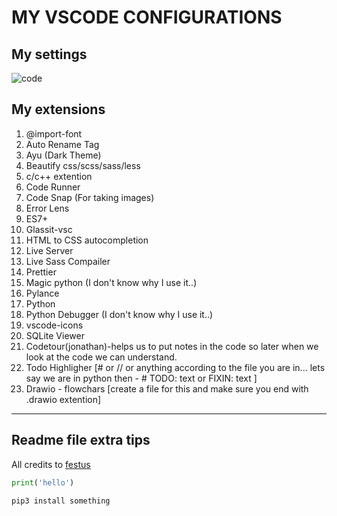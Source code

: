 # MY VSCODE CONFIGURATIONS


## My settings

![code](https://github.com/festussabu/my-vscode-configurations/assets/147224415/b1cb218e-c629-4565-af7c-a2e12de85887)



## My extensions

1. @import-font
2. Auto Rename Tag
3. Ayu (Dark Theme)
4. Beautify css/scss/sass/less
5. c/c++ extention
6. Code Runner
7. Code Snap (For taking images)
8. Error Lens
9. ES7+
10. Glassit-vsc
11. HTML to CSS autocompletion
12. Live Server
13. Live Sass Compailer
14. Prettier
15. Magic python (I don't know why I use it..)
16. Pylance
17. Python
18. Python Debugger (I don't know why I use it..)
19. vscode-icons
20. SQLite Viewer
21. Codetour(jonathan)-helps us to put notes in the code so later when we look at the code we can understand.
22. Todo Highligher [# or // or anything according to the file you are in... lets say we are in python then - # TODO: text or FIXIN: text ]
23. Drawio - flowchars [create a file for this and make sure you end with .drawio extention]
------------------------------------------------



## Readme file extra tips
All credits to [festus](https:festussabu.com)


```python
print('hello')
```
```bash
pip3 install something
```
